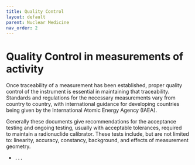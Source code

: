 ```yaml
---
title: Quality Control
layout: default
parent: Nuclear Medicine
nav_order: 2
---
```


# Quality Control in measurements of activity

Once traceability of a measurement has been established, proper quality control
of the instrument is essential in maintaining that traceability. Standards and
regulations for the necessary measurements vary from country to country, with
international guidance for developing countries being given by the International
Atomic Energy Agency (IAEA).

Generally these documents give recommendations for the acceptance testing and
ongoing testing, usually with acceptable tolerances, required to maintain a
radionuclide calibrator. These tests include, but are not limited to: linearity,
accuracy, constancy, background, and effects of measurement geometry.

- `...`
